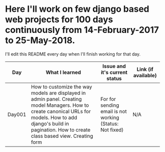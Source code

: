 # Here I'll work on few django based web projects for 100 days continuously from 14-February-2017 to 25-May-2018.
I'll edit this README every day when I'll finish working for that day.

| Day      |         What I learned             |   Issue and it's current status    |   Link (if available)       |
|----------|------------------------------------|------------------------------------|-----------------------------|
| Day001   | How to customize the way models are displayed in admin panel. Creating model Managers. How to create canonical URLs for models. How to add django's build in pagination. How to create class based view. Creating form | For for sending email is not working (Status: Not fixed) | N/A |


